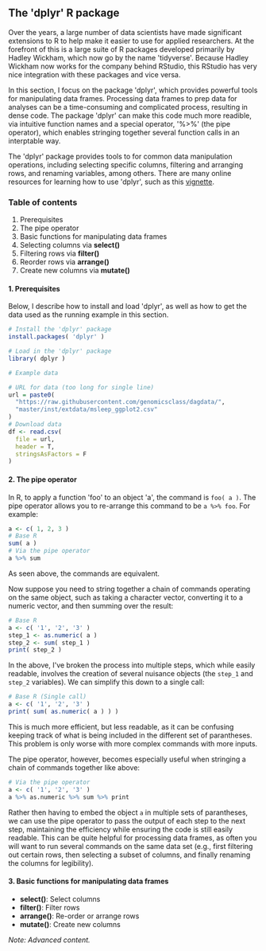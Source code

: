 ## The 'dplyr' R package

Over the years, a large number of data scientists have made significant extensions to R to help make it easier to use for applied researchers. At the forefront of this is a large suite of R packages developed primarily by Hadley Wickham, which now go by the name 'tidyverse'. Because Hadley Wickham now works for the company behind RStudio, this RStudio has very nice integration with these packages and vice versa.

In this section, I focus on the package 'dplyr', which provides powerful tools for manipulating data frames. Processing data frames to prep data for analyses can be a time-consuming and complicated process, resulting in dense code. The package 'dplyr' can make this code much more readible, via intuitive function names and a special operator, '%>%' (the pipe operator), which enables stringing together several function calls in an interptable way.

The 'dplyr' package provides tools to for common data manipulation operations, including selecting specific columns, filtering and arranging rows, and renaming variables, among others. There are many online resources for learning how to use 'dplyr', such as this  [vignette](https://cran.r-project.org/web/packages/dplyr/vignettes/dplyr.html).

### Table of contents
1. Prerequisites
2. The pipe operator
3. Basic functions for manipulating data frames
  1. Selecting columns via __select()__
  2. Filtering rows via __filter()__
  3. Reorder rows via __arrange()__
  4. Create new columns via __mutate()__

#### 1. Prerequisites

Below, I describe how to install and load 'dplyr', as well as how to get the data used as the running example in this section. 

```R
# Install the 'dplyr' package
install.packages( 'dplyr' )

# Load in the 'dplyr' package
library( dplyr )

# Example data

# URL for data (too long for single line)
url = paste0( 
  "https://raw.githubusercontent.com/genomicsclass/dagdata/",
  "master/inst/extdata/msleep_ggplot2.csv"
)
# Download data
df <- read.csv(
  file = url,
  header = T,
  stringsAsFactors = F
)
```

#### 2. The pipe operator

In R, to apply a function 'foo' to an object 'a', the command is `foo( a )`. The pipe operator allows you to re-arrange this command to be `a %>% foo`. For example:
```R
a <- c( 1, 2, 3 )
# Base R
sum( a )
# Via the pipe operator
a %>% sum
```
As seen above, the commands are equivalent.

Now suppose you need to string together a chain of commands operating on the same object, such as taking a character vector, converting it to a numeric vector, and then summing over the result:
```R
# Base R
a <- c( '1', '2', '3' )
step_1 <- as.numeric( a )
step_2 <- sum( step_1 )
print( step_2 )
```
In the above, I've broken the process into multiple steps, which while easily readable, involves the creation of several nuisance objects (the `step_1` and `step_2` variables). We can simplify this down to a single call:
```R
# Base R (Single call)
a <- c( '1', '2', '3' )
print( sum( as.numeric( a ) ) )
```
This is much more efficient, but less readable, as it can be confusing keeping track of what is being included in the different set of parantheses. This problem is only worse with more complex commands with more inputs.

The pipe operator, however, becomes especially useful when stringing a chain of commands together like above:
```R
# Via the pipe operator
a <- c( '1', '2', '3' )
a %>% as.numeric %>% sum %>% print
```
Rather then having to embed the object `a` in multiple sets of parantheses, we can use the pipe operator to pass the output of each step to the next step, maintaining the efficiency while ensuring the code is still easily readable. This can be quite helpful for processing data frames, as often you will want to run several commands on the same data set (e.g., first filtering out certain rows, then selecting a subset of columns, and finally renaming the columns for legibility).

#### 3. Basic functions for manipulating data frames

* __select()__: Select columns
* __filter()__: Filter rows
* __arrange()__: Re-order or arrange rows
* __mutate()__: Create new columns

*Note: Advanced content.*



